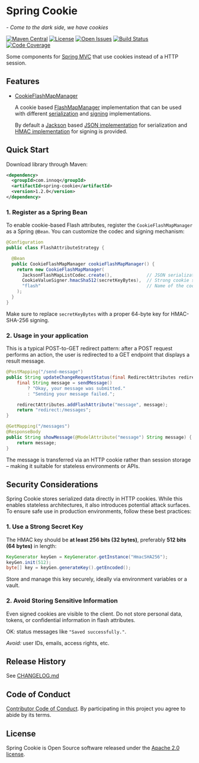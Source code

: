 # Spring Cookie
*- Come to the dark side, we have cookies*

[![Maven Central](https://maven-badges.sml.io/sonatype-central/com.innoq/spring-cookie/badge.svg)](https://maven-badges.sml.io/sonatype-central/com.innoq/spring-cookie)
[![License](https://img.shields.io/badge/License-Apache%202.0-blue.svg)](https://www.apache.org/licenses/LICENSE-2.0)
[![Open Issues](https://img.shields.io/github/issues/innoq/spring-cookie.svg)](https://github.com/innoq/spring-cookie/issues)
[![Build Status](https://github.com/innoq/spring-cookie/actions/workflows/main.yml/badge.svg)](https://github.com/innoq/spring-cookie/actions/workflows/main.yml)
[![Code Coverage](https://codecov.io/gh/innoq/spring-cookie/branch/main/graph/badge.svg)](https://codecov.io/gh/innoq/spring-cookie)

Some components for
[Spring MVC](https://docs.spring.io/spring/docs/current/spring-framework-reference/web.html)
that use cookies instead of a HTTP session.


## Features

- [CookieFlashMapManager](./src/main/java/com/innoq/spring/cookie/flash/CookieFlashMapManager.java)

  A cookie based [FlashMapManager](https://docs.spring.io/spring-framework/docs/current/javadoc-api/org/springframework/web/servlet/FlashMapManager.html)
  implementation that can be used with different
  [serialization](./src/main/java/com/innoq/spring/cookie/flash/FlashMapListCodec.java)
  and [signing](./src/main/java/com/innoq/spring/cookie/security/CookieValueSigner.java)
  implementations.

  By default a [Jackson](https://github.com/FasterXML/jackson) based
  [JSON implementation](./src/main/java/com/innoq/spring/cookie/flash/codec/jackson/JacksonFlashMapListCodec.java)
  for serialization and
  [HMAC implementation](./src/main/java/com/innoq/spring/cookie/security/HmacCookieValueSigner.java)
  for signing is provided.


## Quick Start

Download library through Maven:

```xml
<dependency>
  <groupId>com.innoq</groupId>
  <artifactId>spring-cookie</artifactId>
  <version>1.2.0</version>
</dependency>
```

### 1. Register as a Spring Bean

To enable cookie-based Flash attributes, register the `CookieFlashMapManager` as a Spring `@Bean`. You can customize the codec and signing mechanism:

```java
@Configuration
public class FlashAttributeStrategy {

  @Bean
  public CookieFlashMapManager cookieFlashMapManager() {
    return new CookieFlashMapManager(
      JacksonFlashMapListCodec.create(),             // JSON serialization
      CookieValueSigner.hmacSha512(secretKeyBytes),  // Strong cookie signing
      "flash"                                        // Name of the cookie
    );
  }
}
```

Make sure to replace `secretKeyBytes` with a proper 64-byte key for HMAC-SHA-256 signing.

### 2. Usage in your application

This is a typical POST-to-GET redirect pattern: after a POST request performs an action, the user is redirected to a GET endpoint that displays a result message.

```java
@PostMapping("/send-message")
public String updateChangeRequestStatus(final RedirectAttributes redirectAttributes) {
    final String message = sendMessage()
        ? "Okay, your message was submitted."
        : "Sending your message failed.";

    redirectAttributes.addFlashAttribute("message", message);
    return "redirect:/messages";
}

@GetMapping("/messages")
@ResponseBody
public String showMessage(@ModelAttribute("message") String message) {
    return message;
}
```

The message is transferred via an HTTP cookie rather than session storage – making it suitable for stateless environments or APIs.

## Security Considerations

Spring Cookie stores serialized data directly in HTTP cookies. While this enables stateless architectures, it also introduces potential attack surfaces. To ensure safe use in production environments, follow these best practices:

### 1. Use a Strong Secret Key

The HMAC key should be **at least 256 bits (32 bytes)**, preferably **512 bits (64 bytes)** in length:

```java
KeyGenerator keyGen = KeyGenerator.getInstance("HmacSHA256");
keyGen.init(512);
byte[] key = keyGen.generateKey().getEncoded();
```

Store and manage this key securely, ideally via environment variables or a vault.

### 2. Avoid Storing Sensitive Information

Even signed cookies are visible to the client. Do not store personal data, tokens, or confidential information in flash attributes.

OK: status messages like `"Saved successfully."`.

*Avoid:* user IDs, emails, access rights, etc.

## Release History

See [CHANGELOG.md](./CHANGELOG.md)


## Code of Conduct

[Contributor Code of Conduct](./CODE_OF_CONDUCT.md). By participating in this
project you agree to abide by its terms.


## License

Spring Cookie is Open Source software released under the
[Apache 2.0 license](http://www.apache.org/licenses/LICENSE-2.0.html).

